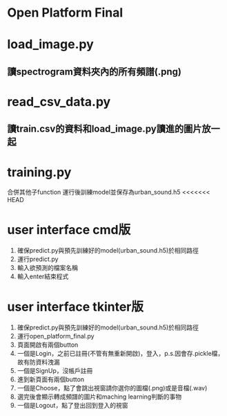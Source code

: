 Open Platform Final
====
# load_image.py
## 讀spectrogram資料夾內的所有頻譜(.png)
# read_csv_data.py
## 讀train.csv的資料和load_image.py讀進的圖片放一起
# training.py
合併其他子function
運行後訓練model並保存為urban_sound.h5
<<<<<<< HEAD
# user interface cmd版
1. 確保predict.py與預先訓練好的model(urban_sound.h5)於相同路徑
2. 運行predict.py
3. 輸入欲預測的檔案名稱
4. 輸入enter結束程式

# user interface tkinter版
1. 確保predict.py與預先訓練好的model(urban_sound.h5)於相同路徑
2. 運行open_platform_final.py
3. 頁面開啟有兩個button
4. 一個是Login，之前已註冊(不管有無重新開啟)，登入，p.s.因會存.pickle檔，故有防資料洩漏
5. 一個是SignUp，沒帳戶註冊
6. 進到新頁面有兩個button
7. 一個是Choose，點了會跳出視窗請你選你的圖檔(.png)或是音檔(.wav)
8. 選完後會顯示轉成頻譜的圖片和maching learning判斷的事物
9. 一個是Logout，點了登出回到登入的視窗
